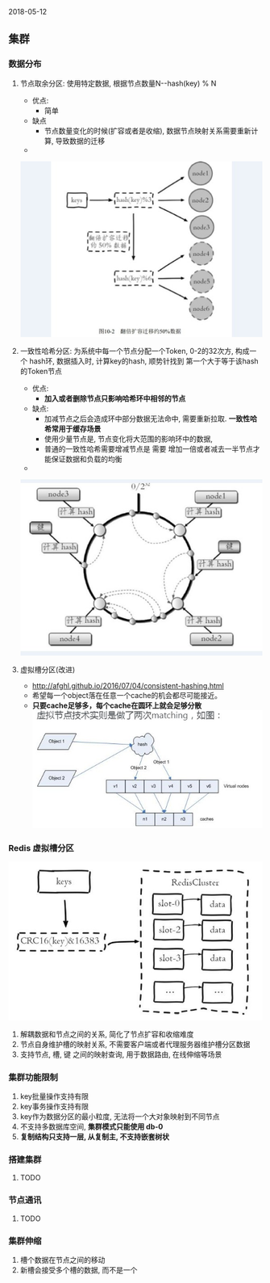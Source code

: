 2018-05-12

## 集群

### 数据分布
1. 节点取余分区: 使用特定数据, 根据节点数量N--hash(key) % N
    - 优点:
        - 简单
    - 缺点
        - 节点数量变化的时候(扩容或者是收缩), 数据节点映射关系需要重新计算, 导致数据的迁移
    - 
    ![](1.jpg)

2. 一致性哈希分区: 为系统中每一个节点分配一个Token, 0-2的32次方, 构成一个 hash环, 数据插入时, 计算key的hash, 顺势针找到
    第一个大于等于该hash的Token节点
    - 优点:
        - **加入或者删除节点只影响哈希环中相邻的节点**
    - 缺点:
        - 加减节点之后会造成环中部分数据无法命中, 需要重新拉取. **一致性哈希常用于缓存场景**
        - 使用少量节点是, 节点变化将大范围的影响环中的数据,
        - 普通的一致性哈希需要增减节点是 需要 增加一倍或者减去一半节点才能保证数据和负载的均衡
    - 
    ![](2.jpg)

3. 虚拟槽分区(改进)
    - http://afghl.github.io/2016/07/04/consistent-hashing.html 
    - 希望每一个object落在任意一个cache的机会都尽可能接近。
    - **只要cache足够多，每个cache在圆环上就会足够分散**
    ![](3.jpg)
    
### Redis 虚拟槽分区
![](4.jpg)

1. 解耦数据和节点之间的关系, 简化了节点扩容和收缩难度
2. 节点自身维护槽的映射关系, 不需要客户端或者代理服务器维护槽分区数据
3. 支持节点, 槽, 键 之间的映射查询, 用于数据路由, 在线伸缩等场景 

### 集群功能限制
1. key批量操作支持有限
2. key事务操作支持有限
3. key作为数据分区的最小粒度, 无法将一个大对象映射到不同节点
4. 不支持多数据库空间, **集群模式只能使用 db-0**
5. **复制结构只支持一层, 从复制主, 不支持嵌套树状**

### 搭建集群
1. TODO
    
### 节点通讯
1. TODO

### 集群伸缩 
1. 槽个数据在节点之间的移动
2. 新槽会接受多个槽的数据, 而不是一个


